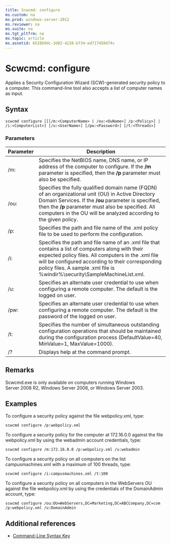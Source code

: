 ```yaml
---
title: Scwcmd: configure
ms.custom: na
ms.prod: windows-server-2012
ms.reviewer: na
ms.suite: na
ms.tgt_pltfrm: na
ms.topic: article
ms.assetid: 6528b9dc-3d82-4228-b734-ed717458d74c
---
```

# Scwcmd: configure
Applies a Security Configuration Wizard \(SCW\)\-generated security policy to a computer. This command\-line tool also accepts a list of computer names as input.  
  
## Syntax  
  
```  
scwcmd configure [[[/m:<ComputerName> | /ou:<OuName>] /p:<Policy>] | /i:<ComputerList>] [/u:<UserName>] [/pw:<Password>] [/t:<Threads>]  
```  
  
### Parameters  
  
|Parameter|Description|  
|-------------|---------------|  
|\/m:<ComputerName>|Specifies the NetBIOS name, DNS name, or IP address of the computer to configure. If the **\/m** parameter is specified, then the **\/p** parameter must also be specified.|  
|\/ou:<OuName>|Specifies the fully qualified domain name \(FQDN\) of an organizational unit \(OU\) in Active Directory Domain Services. If the **\/ou** parameter is specified, then the **\/p** parameter must also be specified. All computers in the OU will be analyzed according to the given policy.|  
|\/p:<Policy>|Specifies the path and file name of the .xml policy file to be used to perform the configuration.|  
|\/i:<ComputerList>|Specifies the path and file name of an .xml file that contains a list of computers along with their expected policy files. All computers in the .xml file will be configured according to their corresponding policy files. A sample .xml file is %windir%\\security\\SampleMachineList.xml.|  
|\/u:<UserName>|Specifies an alternate user credential to use when configuring a remote computer. The default is the logged on user.|  
|\/pw:<Password>|Specifies an alternate user credential to use when configuring a remote computer. The default is the password of the logged on user.|  
|\/t:<Threads>|Specifies the number of simultaneous outstanding configuration operations that should be maintained during the configuration process \(DefaultValue\=40, MinValue\=1, MaxValue\=1000\).|  
|\/?|Displays help at the command prompt.|  
  
## Remarks  
Scwcmd.exe is only available on computers running Windows Server 2008 R2, Windows Server 2008, or Windows Server 2003.  
  
## <a name="BKMK_Examples"></a>Examples  
To configure a security policy against the file webpolicy.xml, type:  
  
```  
scwcmd configure /p:webpolicy.xml  
```  
  
To configure a security policy for the computer at 172.16.0.0 against the file webpolicy.xml by using the webadmin account credentials, type:  
  
```  
scwcmd configure /m:172.16.0.0 /p:webpolicy.xml /u:webadmin  
```  
  
To configure a security policy on all computers on the list campusmachines.xml with a maximum of 100 threads, type:  
  
```  
scwcmd configure /i:campusmachines.xml /t:100  
```  
  
To configure a security policy on all computers in the WebServers OU against the file webpolicy.xml by using the credentials of the DomainAdmin account, type:  
  
```  
scwcmd configure /ou:OU=WebServers,DC=Marketing,DC=ABCCompany,DC=com /p:webpolicy.xml /u:DomainAdmin  
```  
  
## Additional references  
  
-   [Command-Line Syntax Key](Command-Line-Syntax-Key.md)  
  

